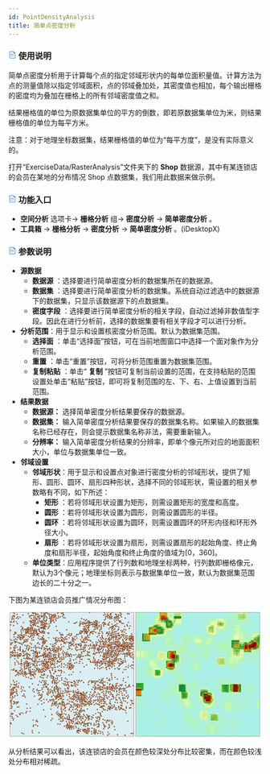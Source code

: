 ```yaml
---
id: PointDensityAnalysis
title: 简单点密度分析
---
```

### ![](../../img/read.gif) 使用说明

简单点密度分析用于计算每个点的指定邻域形状内的每单位面积量值。计算方法为点的测量值除以指定邻域面积，点的邻域叠加处，其密度值也相加，每个输出栅格的密度均为叠加在栅格上的所有邻域密度值之和。

结果栅格值的单位为原数据集单位的平方的倒数，即若原数据集单位为米，则结果栅格值的单位为每平方米。

注意：对于地理坐标数据集，结果栅格值的单位为“每平方度”，是没有实际意义的。

打开“ExerciseData/RasterAnalysis”文件夹下的 **Shop** 数据源，其中有某连锁店的会员在某地的分布情况 Shop
点数据集，我们用此数据来做示例。

### ![](../../img/read.gif) 功能入口

  * **空间分析** 选项卡-> **栅格分析** 组-> **密度分析** -> **简单密度分析** 。
  * **工具箱** -> **栅格分析** -> **密度分析** -> **简单密度分析** 。(iDesktopX) 

### ![](../../img/read.gif) 参数说明

  * **源数据**
    * **数据源** ：选择要进行简单密度分析的数据集所在的数据源。
    * **数据集** ：选择要进行简单密度分析的数据集。系统自动过滤选中的数据源下的数据集，只显示该数据源下的点数据集。
    * **密度字段** ：选择要进行简单密度分析的相关字段，自动过滤掉非数值型字段。因此在进行分析前，选择的数据集要有相关字段才可以进行分析。
  * **分析范围**：用于显示和设置核密度分析范围。默认为数据集范围。
    * **选择面** ：单击“选择面”按钮，可在当前地图窗口中选择一个面对象作为分析范围。
    * **重置** ：单击“重置”按钮，可将分析范围重置为数据集范围。
    * **复制粘贴** ：单击“ **复制** ”按钮可复制当前设置的范围，在支持粘贴的范围设置处单击“粘贴”按钮，即可将复制范围的左、下、右、上值设置到当前范围。
  * **结果数据**
    * **数据源：** 选择简单密度分析结果要保存的数据源。
    * **数据集：** 输入简单密度分析结果要保存的数据集名称。如果输入的数据集名称已经存在，则会提示数据集名称非法，需要重新输入。
    * **分辨率：** 输入简单密度分析结果的分辨率，即单个像元所对应的地面面积大小，单位与数据集单位一致。
  * **邻域设置**
    * **邻域形状**：用于显示和设置点对象进行密度分析的邻域形状，提供了矩形、圆形、圆环、扇形四种形状，选择不同的邻域形状，需设置的相关参数略有不同，如下所述： 
      * **矩形** ：若将邻域形状设置为矩形，则需设置矩形的宽度和高度。
      * **圆形** ：若将邻域形状设置为圆形，则需设置圆形的半径。
      * **圆环** ：若将邻域形状设置为圆环，则需设置圆环的环形内径和环形外径大小。
      * **扇形** ：若将邻域形状设置为扇形，则需设置扇形的起始角度、终止角度和扇形半径，起始角度和终止角度的值域为[0，360]。
    * **单位类型**：应用程序提供了行列数和地理坐标两种，行列数即栅格像元，默认为3个像元；地理坐标则表示与数据集单位一致，默认为数据集范围边长的二十分之一。

下图为某连锁店会员推广情况分布图：

![](img/PointDensityAnalysisResult.png)  

从分析结果可以看出，该连锁店的会员在颜色较深处分布比较密集，而在颜色较浅处分布相对稀疏。
